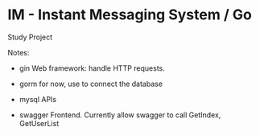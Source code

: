 # IM - Instant Messaging System / Go
Study Project

Notes:
 - gin
   Web framework: handle HTTP requests.
 - gorm
   for now, use to connect the database
 - mysql APIs

 - swagger
 Frontend. Currently allow swagger to call GetIndex, GetUserList
